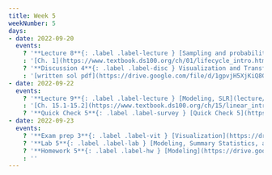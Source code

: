 ```yaml
---
title: Week 5
weekNumber: 5
days:
- date: 2022-09-20
  events:
    ? '**Lecture 8**{: .label .label-lecture } [Sampling and probability](lecture/lec08)'
    : '[Ch. 1](https://www.textbook.ds100.org/ch/01/lifecycle_intro.html), [2](https://www.textbook.ds100.org/ch/02/data_scope_intro.html), [3.1](https://www.textbook.ds100.org/ch/03/theory_urn.html)'
    ? '**Discussion 4**{: .label .label-disc } Visualization and Transformation [written questions](https://drive.google.com/file/d/1Gye6_O3p_M5c22W8rvH_GK312qDGYKCq/view?usp=sharing), [coding questions](https://data100.datahub.berkeley.edu/hub/user-redirect/git-pull?repo=https%3A%2F%2Fgithub.com%2FDS-100%2Ffa22&branch=main&urlpath=lab%2Ftree%2Ffa22%2Fdisc%2Fdisc04%2Fdisc04_coding_exercises.ipynb)' 
    : '[written sol pdf](https://drive.google.com/file/d/1gpvjH5XjKiQ8GhK7ZzFlvfhd2Ade-9Yk/view?usp=sharing), [coding sol pdf](https://drive.google.com/file/d/1Yh8FF1E6hv1sxtbmr1YMkeuBUpUC51hS/view?usp=sharing), [coding sol notebook](https://data100.datahub.berkeley.edu/hub/user-redirect/git-pull?repo=https%3A%2F%2Fgithub.com%2FDS-100%2Ffa22&branch=main&urlpath=lab%2Ftree%2Ffa22%2Fdisc%2Fdisc04_sol%2Fdisc04_coding_exercises_sol.ipynb), [recording](https://bcourses.berkeley.edu/courses/1518286/external_tools/78985)'
- date: 2022-09-22
  events:
    ? '**Lecture 9**{: .label .label-lecture } [Modeling, SLR](lecture/lec09)'
    : '[Ch. 15.1-15.2](https://www.textbook.ds100.org/ch/15/linear_intro.html)'
    ? '**Quick Check 5**{: .label .label-survey } [Quick Check 5](https://www.gradescope.com/courses/422877/assignments/2279583) (due Sep 26; release at 11am)'
- date: 2022-09-23
  events:
    ? '**Exam prep 3**{: .label .label-vit } [Visualization](https://drive.google.com/file/d/1j-zwoQxJT4cFPAglMGqwVo7Hx-lKlIVZ/view?usp=sharing)'
    ? '**Lab 5**{: .label .label-lab } [Modeling, Summary Statistics, and Loss Functions](https://data100.datahub.berkeley.edu/hub/user-redirect/git-pull?repo=https%3A%2F%2Fgithub.com%2FDS-100%2Ffa22&branch=main&urlpath=lab%2Ftree%2Ffa22%2Flab%2Flab05%2Flab05.ipynb)'
    ? '**Homework 5**{: .label .label-hw } [Modeling](https://drive.google.com/file/d/15DbOKR9bB2BJRnHxOF1gcVadgFYDu2Xl/view?usp=sharing)'
    : ''
---
```

